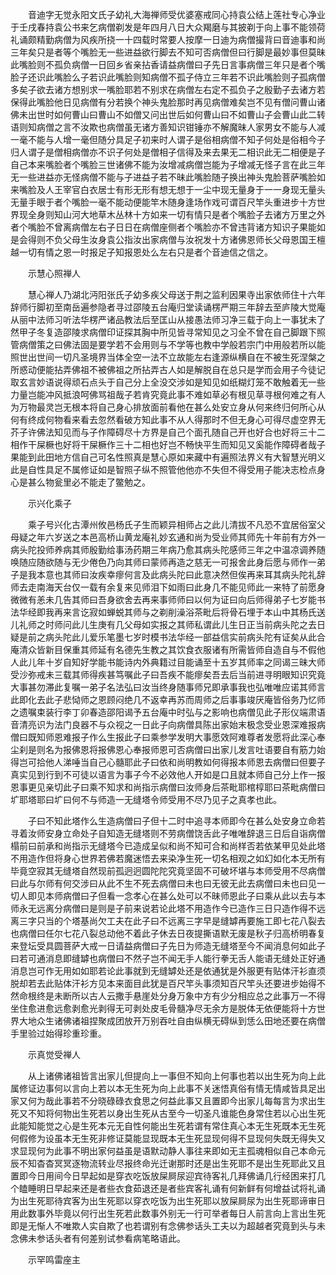 <!-- { "loadSidebar": true } -->
　　音迪字无觉永阳文氏子幼礼大海禅师受优婆塞戒同心持袁公结上莲社专心净业于壬戌春持袁公书来乞病僧剃发是年四月八日大众羯磨与其披剃于向上事不能领荷礼诵颇精勤病僧为风疾所挠一十四载时常要人按摩一日迪为病僧撮背曰音迪事和尚三年矣只是者等个嘴脸无一些进益欲行脚去不知可否病僧但曰行脚是最妙事但莫昧此嘴脸则不孤负病僧一日回乡省亲拈香请益病僧曰子先日言事病僧三年只是者个嘴脸子还识此嘴脸么子若识此嘴脸则知病僧不孤子侍立三年若不识此嘴脸则子孤病僧多矣子欲去诸方想别求一嘴脸耶若不别求在病僧左右定不孤负子之殷勤子去诸方若保得此嘴脸他日见病僧有分若换个神头鬼脸那时再见病僧难矣岂不见有僧问曹山诸佛未出世时如何曹山曰曹山不如僧又问出世后如何曹山曰不如曹山子会曹山此二转语则知病僧之言不汝欺也病僧虽无诸方善知识钳锤亦不解魔昧人家男女不能与人减一毫不能与人增一毫但随分具足子初来时人谓子是俗相病僧不知子何处是俗相今子归人谓子是僧相病僧亦不识子何处是僧相子信得及来去果无二相识此无二相便是子自己本来嘴脸者个嘴脸三世诸佛不能为汝增减病僧岂能为子增减无怪子言在此三年无一些进益亦无怪病僧不能与子进益子若不昧此嘴脸随子换出神头鬼脸菩萨嘴脸如来嘴脸及人王宰官白衣居士有形无形有想无想于一尘中现无量身于一一身现无量头无量手眼于者个嘴脸一毫不能动便能竿木随身逢场作戏可谓百尺竿头重进步十方世界现全身则知山河大地草木丛林十方如来一切有情只是者个嘴脸子去诸方万里之外者个嘴脸不曾离病僧左右子日日在病僧座侧者个嘴脸亦不曾违背诸方知识子果能如是会得则不负父母生汝身袁公指汝出家病僧与汝祝发十方诸佛恩师长父母恩国王檀越一切有情之恩一时报足子知报恩处么左右只是者个音迪信之信之。

　　示慧心照禅人

　　慧心禅人乃湖北沔阳张氏子幼多疾父母送于荆之监利因果寺出家依师住十六年辞师行脚初至南岳遍参隐者寻过邵陵五台庵归堂读诵楞严期三年辞去至庐陵大觉庵从丽中法师习听法华楞严诸品教法后至匡山从接愚法师习净三载于向上一事犹未了然甲子冬复造邵陵求病僧印证探其胸中所见皆寻常知见之习全不曾在自己脚跟下照管病僧策之曰佛法固是要学若不会用则与不学等也教中学般若宗门中用般若所以能照世出世间一切凡圣境界当体全空一法不立故能左右逢源纵横自在不被生死涅槃之所惑动便能拈弄佛祖不被佛祖之所拈弄古人如是解脱自在总只是学而会用子今徒记取玄言妙语说得顽石点头于自己分上全没交涉如是知见如纸糊灯笼不敢触着无一些力量岂能冲风抵浪呵佛骂祖哉子若肯究竟此事不难如草必有根见草寻根何难之有人为万物最灵岂无根本将自己身心排放面前看他在甚么处安立身从何来终归何所心从何有终成何物看来看去忽然看破方知此事不从人得那时不但无身心可得尽虚空界无芥子许佛法知见而与子作障碍尽十方界是自己个面孔随自己开也好合也好将三十二相作干屎橛也好将干屎橛作三十二相也好岂不畅快平生而知见又奚能作障碍者哉子果能到此田地方信自己可名性照真是慧心原如来藏中有遍照法界义有大智慧光明义此是自性具足不属修证如是智照子纵不照管他他亦不失但不得受用子能决志检点身心是甚么物瓮里必不能走了鳖勉之。

　　示兴化乘子

　　乘子号兴化古潭州攸邑杨氏子生而颖异相师占之此儿清拔不凡恐不宜居俗室父母疑之年六岁送之本邑高桥山黄龙庵礼妙玄通和尚为受业师其师先十年前有方外一病头陀投师养病其师殷勤给事汤药期三年病乃愈其病头陀感师三年之中温凉调养随唤随应随欲随与无少倦色乃向其师曰蒙师再造之慈无一可报舍此身后愿与师作一弟子是我本意也其师曰汝疾幸瘳何言及此病头陀曰此意决然但俟再来耳其病头陀礼辞师去走南海天台仅一载有余复来见师泪下如雨曰此身几不能见师此一来特了前愿身微微有恙未几告其师曰吾身欲舍去再来事师师曰以何为证曰向后师得弟子七岁能书法华经即我再来言讫寂如蝉蜕其师与之剃削澡浴茶毗后将骨石埋于本山中其杨氏送儿礼师之时师问此儿生庚有几父母如实报之其师私谓此儿生日正当前病头陀之去日疑是前之病头陀此儿爱乐笔墨七岁时模书法华经一部益信实前病头陀有证矣从此合庵清众皆新目保重其师延有名德先生教之其饮食衣服诸有所需皆师自造自与不假他人此儿年十岁自知好学能书能诗内外典籍过目能诵至十五岁其师率之同谒三昧大师受沙弥戒未三载其师得疾甚笃嘱此子曰吾疾不能瘳矣吾去后当前进寻明眼知识究竟大事甚勿滞此复嘱一弟子名法弘曰汝当终身随事师兄即承事我也弘唯唯应诺其师言此即化去此子悲恸师之恩顾闷绝几不返幸再苏而周师之后事事竣厌庵皆俗务乃忆师之遗嘱束装行李丁卯春造邵阳谒予五台庵中时弘与之影响也病僧见此子形仪端肃语音清亮识为法门良器不与众视之一日此子向病僧具陈出家始末极念受业恩深难报病僧曰既知师恩难报子作么生报此子曰乘参学发明大事愿效阿难尊者发愿将此深心奉尘刹是则名为报佛恩将报佛恩心奉报师恩可否病僧曰出家儿发言吐语要自有筋力始得岂可拾他人涕唾当自己心髓耶此子曰依和尚明教如何得报本师恩去病僧曰但要子真实见到行到不可徒以语言为事子今不必效他人开如是口且就本师自己分上作一报恩事更见亲切此子曰乘不知求和尚指示病僧曰汝师身后茶毗耶棺椁耶曰茶毗病僧曰圹耶塔耶曰圹曰何不与师造一无缝塔令师受用不尽乃见子之真孝也此。

　　子曰不知此塔作么生造病僧曰子但十二时中追寻本师即今在甚么处安身立命若寻着汝师安身立命处子自知造无缝塔则不劳病僧饶舌此子唯唯辞退三日后自诣病僧榻前曰前承和尚指示无缝塔今已造成呈似和尚不知可合和尚样否若依某甲见处此塔不用造作但将身心世界若佛若魔迷悟去来染净生死一切名相观之如幻如化本无所有毕竟空寂其无缝塔自然现前孤迥迥圆陀陀究竟坚固不可破坏堪与本师受用不尽病僧曰此与尔师有何交涉曰从此不生不死去病僧曰未也曰无彼无此去病僧曰未也曰见一切人即见本师病僧曰子但看一念孝心在甚么处可以不昧师恩此子曰乘从此以去与本师永无远离分病僧曰是则是子前来说若论此塔不用造作今已造作三日只造作得不远离三字只当的个塔基尚欠工夫在此子曰不远离三字早是缝罅再要施工即七花八裂去也病僧曰任尔七花八裂总动他不着此子休去日夜提撕语默无废是秋子归高桥明春复来登坛受具圆菩萨大戒一日请益病僧曰子先日为师造无缝塔至今不闻消息何如此子曰若可通消息即缝罅也病僧曰不然子岂不闻无手人能行拳无舌人能语无缝处正好通消息岂可作无用如如耶若论此事就到无缝罅处还是依通犹是外服更有贴体汗衫直须脱却若去此贴体汗衫方见本来面目此犹是百尺竿头事须知百尺竿头还要进步始得不然命根终是未断所以古人云撒手悬崖处分身万象中方有少分相应总之此事万一不得坐住愈进愈远愈剥愈光剥得无可剥处皮毛骨髓净尽无余方是脱体无依便能将十方世界大地众生诸佛诸祖捏聚成团放开万别吞吐自由纵横无碍纵到恁么田地还要在病僧手里验过始得珍重珍重。

　　示真觉受禅人

　　从上诸佛诸祖皆言出家儿但提向上一事但不知向上何事也若以出生死为向上此属修证边事何以言向上若以本无生死为向上此事不关迷悟真俗有情无情咸皆具足出家又何为哉此事若不分晓碌碌衣食思之何益此事又且置即今出家儿每每言为求出生死又不知将何物出生死若以身出生死从古至今一切圣凡谁能色身常住若以心出生死此能知能觉之心是生死本元无自性何能出生死若谓有常住真心本无生死既本无生死何假修为设虽本无生死非修证莫能显现既本无生死显现何得不显现何失既无得失又求显现何为此事不明出家何益虽是语默动静人事往来即如无主孤魂相似自己本命元辰不知杳杳冥冥逐物流转业尽报终命光迁谢那时还是出生死耶不是出生死耶此又且置即今日用间今日早起如是穿衣吃饭放屎屙尿迎宾待客礼几拜佛诵几行经困来打几个瞌睡明日早起来还是者些衣食茹退还是者些宾客礼诵有何新鲜有何增益试将礼诵为出生死耶待宾客为出生死耶以穿衣吃饭为出生死耶以放屎屙尿为出生死耶谛审日用此数事外毕竟以何行出生死若此数事外别无一行可举者每日人前言向上言出生死即是无惭人不唯欺人实自欺了也若谓别有念佛参话头工夫以为超越者究竟到头与未念佛未参话头者有何差别试参看病笔略语此。

　　示罕鸣雷座主


